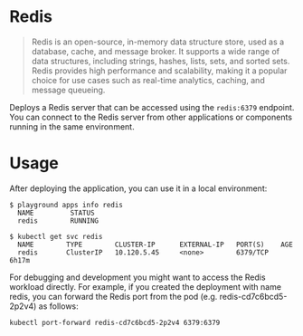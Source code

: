 # Redis

> Redis is an open-source, in-memory data structure store, used as a database, cache, and message broker. It supports a wide range of data structures, including strings, hashes, lists, sets, and sorted sets. Redis provides high performance and scalability, making it a popular choice for use cases such as real-time analytics, caching, and message queueing.

Deploys a Redis server that can be accessed using the `redis:6379` endpoint. 
You can connect to the Redis server from other applications or components running in the same environment.

# Usage

After deploying the application, you can use it in a local environment:

```
$ playground apps info redis
  NAME         STATUS
  redis        RUNNING

$ kubectl get svc redis
  NAME        TYPE        CLUSTER-IP      EXTERNAL-IP   PORT(S)    AGE
  redis       ClusterIP   10.120.5.45     <none>        6379/TCP   6h17m

```
For debugging and development you might want to access the Redis workload directly. For example, if you created the deployment with name redis, you can forward the Redis port from the pod (e.g. redis-cd7c6bcd5-2p2v4) as follows:

```shell
kubectl port-forward redis-cd7c6bcd5-2p2v4 6379:6379
```
